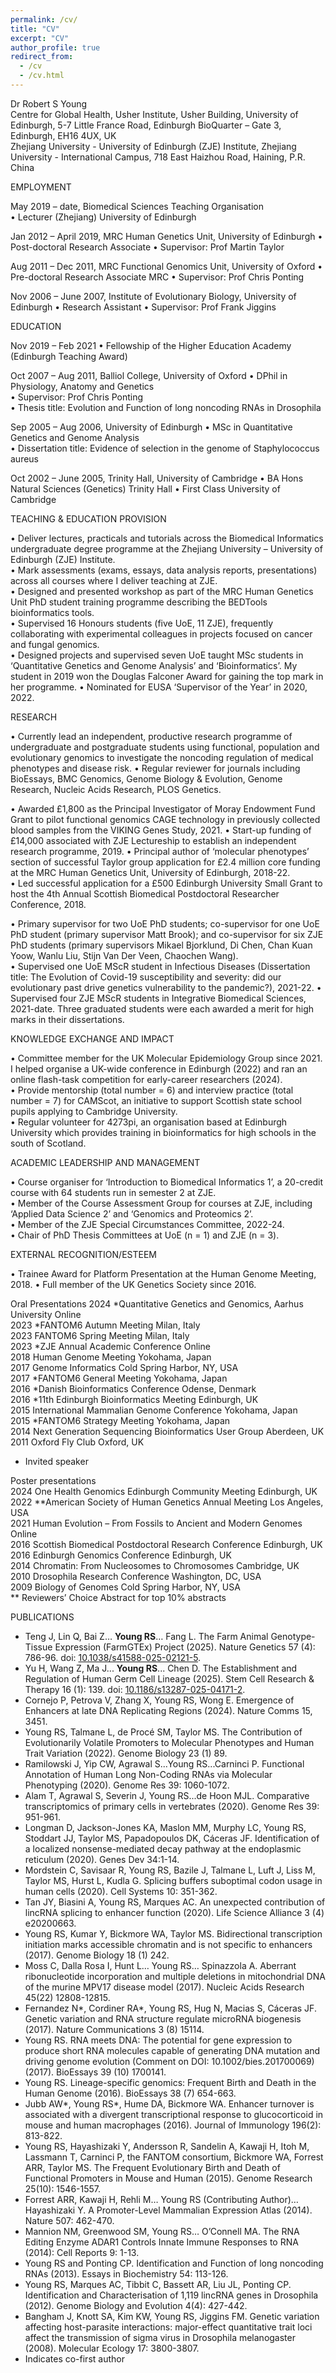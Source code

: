 ```yaml
---
permalink: /cv/
title: "CV"
excerpt: "CV"
author_profile: true
redirect_from: 
  - /cv
  - /cv.html
---
```


Dr Robert S Young  
Centre for Global Health, Usher Institute, Usher Building, University of Edinburgh, 5-7 Little France Road, Edinburgh BioQuarter – Gate 3, Edinburgh, EH16 4UX, UK  
Zhejiang University - University of Edinburgh (ZJE) Institute, Zhejiang University - International Campus, 718 East Haizhou Road, Haining, P.R. China  

EMPLOYMENT

May 2019 – date,	Biomedical Sciences Teaching Organisation	
•	Lecturer (Zhejiang)	University of Edinburgh	

Jan 2012 – April 2019, MRC Human Genetics Unit, University of Edinburgh
•	Post-doctoral Research Associate
•	Supervisor: Prof Martin Taylor

Aug 2011 – Dec 2011, MRC Functional Genomics Unit, University of Oxford
•	Pre-doctoral Research Associate	MRC 
•	Supervisor: Prof Chris Ponting

Nov 2006 – June 2007, Institute of Evolutionary Biology, University of Edinburgh
•	Research Assistant
•	Supervisor: Prof Frank Jiggins

EDUCATION

Nov 2019 – Feb 2021
•	Fellowship of the Higher Education Academy (Edinburgh Teaching Award)

Oct 2007 – Aug 2011, Balliol College, University of Oxford
•	DPhil in Physiology, Anatomy and Genetics	
•	Supervisor: Prof Chris Ponting	
•	Thesis title: Evolution and Function of long noncoding RNAs in Drosophila

Sep 2005 – Aug 2006, University of Edinburgh
•	MSc in Quantitative Genetics and Genome Analysis	
•	Dissertation title: Evidence of selection in the genome of Staphylococcus aureus

Oct 2002 – June 2005, Trinity Hall, University of Cambridge
•	BA Hons Natural Sciences (Genetics)	Trinity Hall
•	First Class	University of Cambridge

TEACHING & EDUCATION PROVISION

•	Deliver lectures, practicals and tutorials across the Biomedical Informatics undergraduate degree programme at the Zhejiang University – University of Edinburgh (ZJE) Institute.  
•	Mark assessments (exams, essays, data analysis reports, presentations) across all courses where I deliver teaching at ZJE.  
•	Designed and presented workshop as part of the MRC Human Genetics Unit PhD student training programme describing the BEDTools bioinformatics tools.  
•	Supervised 16 Honours students (five UoE, 11 ZJE), frequently collaborating with experimental colleagues in projects focused on cancer and fungal genomics.  
•	Designed projects and supervised seven UoE taught MSc students in ‘Quantitative Genetics and Genome Analysis’ and ‘Bioinformatics’. My student in 2019 won the Douglas Falconer Award for gaining the top mark in her programme.
•	Nominated for EUSA ‘Supervisor of the Year’ in 2020, 2022. 

RESEARCH

•	Currently lead an independent, productive research programme of undergraduate and postgraduate students using functional, population and evolutionary genomics to investigate the noncoding regulation of medical phenotypes and disease risk. 
•	Regular reviewer for journals including BioEssays, BMC Genomics, Genome Biology & Evolution, Genome Research, Nucleic Acids Research, PLOS Genetics. 

•	Awarded £1,800 as the Principal Investigator of Moray Endowment Fund Grant to pilot functional genomics CAGE technology in previously collected blood samples from the VIKING Genes Study, 2021. 
•	Start-up funding of £14,000 associated with ZJE Lectureship to establish an independent research programme, 2019. 
•	Principal author of ‘molecular phenotypes’ section of successful Taylor group application for £2.4 million core funding at the MRC Human Genetics Unit, University of Edinburgh, 2018-22.  
•	Led successful application for a £500 Edinburgh University Small Grant to host the 4th Annual Scottish Biomedical Postdoctoral Researcher Conference, 2018.  

•	Primary supervisor for two UoE PhD students; co-supervisor for one UoE PhD student (primary supervisor Matt Brook); and co-supervisor for six ZJE PhD students (primary supervisors Mikael Bjorklund, Di Chen, Chan Kuan Yoow, Wanlu Liu, Stijn Van Der Veen, Chaochen Wang).  
•	Supervised one UoE MScR student in Infectious Diseases (Dissertation title: The Evolution of Covid-19 susceptibility and severity: did our evolutionary past drive genetics vulnerability to the pandemic?), 2021-22.
•	Supervised four ZJE MScR students in Integrative Biomedical Sciences, 2021-date. Three graduated students were each awarded a merit for high marks in their dissertations.  

KNOWLEDGE EXCHANGE AND IMPACT

•	Committee member for the UK Molecular Epidemiology Group since 2021. I helped organise a UK-wide conference in Edinburgh (2022) and ran an online flash-task competition for early-career researchers (2024).  
•	Provide mentorship (total number = 6) and interview practice (total number = 7) for CAMScot, an initiative to support Scottish state school pupils applying to Cambridge University.  
•	Regular volunteer for 4273pi, an organisation based at Edinburgh University which provides training in bioinformatics for high schools in the south of Scotland.  

ACADEMIC LEADERSHIP AND MANAGEMENT 

•	Course organiser for ‘Introduction to Biomedical Informatics 1’, a 20-credit course with 64 students run in semester 2 at ZJE.  
•	Member of the Course Assessment Group for courses at ZJE, including ‘Applied Data Science 2’ and ‘Genomics and Proteomics 2’.  
•	Member of the ZJE Special Circumstances Committee, 2022-24.  
•	Chair of PhD Thesis Committees at UoE (n = 1) and ZJE (n = 3).  

EXTERNAL RECOGNITION/ESTEEM

•	Trainee Award for Platform Presentation at the Human Genome Meeting, 2018. 
•	Full member of the UK Genetics Society since 2016.  

Oral Presentations
2024   *Quantitative Genetics and Genomics, Aarhus University	Online  
2023   *FANTOM6 Autumn Meeting	Milan, Italy  
2023   FANTOM6 Spring Meeting	Milan, Italy  
2023   *ZJE Annual Academic Conference	Online  
2018   Human Genome Meeting	Yokohama, Japan  
2017   Genome Informatics	Cold Spring Harbor, NY, USA  
2017   *FANTOM6 General Meeting	Yokohama, Japan  
2016   *Danish Bioinformatics Conference	Odense, Denmark  
2016   *11th Edinburgh Bioinformatics Meeting	Edinburgh, UK  
2015   International Mammalian Genome Conference	Yokohama, Japan  
2015   *FANTOM6 Strategy Meeting	Yokohama, Japan  
2014   Next Generation Sequencing Bioinformatics User Group	Aberdeen, UK  
2011   Oxford Fly Club	Oxford, UK  
* Invited speaker

Poster presentations  
2024  One Health Genomics Edinburgh Community Meeting	Edinburgh, UK  
2022  **American Society of Human Genetics Annual Meeting	Los Angeles, USA  
2021  Human Evolution – From Fossils to Ancient and Modern Genomes	Online  
2016  Scottish Biomedical Postdoctoral Research Conference	Edinburgh, UK  
2016   Edinburgh Genomics Conference	Edinburgh, UK  
2014   Chromatin: From Nucleosomes to Chromosomes	Cambridge, UK  
2010   Drosophila Research Conference	Washington, DC, USA  
2009   Biology of Genomes	Cold Spring Harbor, NY, USA  
** Reviewers’ Choice Abstract for top 10% abstracts  

PUBLICATIONS

* Teng J, Lin Q, Bai Z… **Young RS**… Fang L. The Farm Animal Genotype-Tissue Expression (FarmGTEx) Project (2025). Nature Genetics 57 (4): 786-96. doi: [10.1038/s41588-025-02121-5](https://doi.org/10.1038/s41588-025-02121-5).  
* Yu H, Wang Z, Ma J... **Young RS**... Chen D. The Establishment and Regulation of Human Germ Cell Lineage (2025). Stem Cell Research & Therapy 16 (1): 139. doi: [10.1186/s13287-025-04171-2](https://doi.org/10.1186/s13287-025-04171-2).  
*	Cornejo P, Petrova V, Zhang X, Young RS, Wong E. Emergence of Enhancers at late DNA Replicating Regions (2024). Nature Comms 15, 3451.  
*	Young RS, Talmane L, de Procé SM, Taylor MS. The Contribution of Evolutionarily Volatile Promoters to Molecular Phenotypes and Human Trait Variation (2022). Genome Biology 23 (1) 89.  
*	Ramilowski J, Yip CW, Agrawal S...Young RS...Carninci P. Functional Annotation of Human Long Non-Coding RNAs via Molecular Phenotyping (2020). Genome Res 39: 1060-1072. 
*	Alam T, Agrawal S, Severin J, Young RS...de Hoon MJL. Comparative transcriptomics of primary cells in vertebrates (2020). Genome Res 39: 951-961. 
*	Longman D, Jackson-Jones KA, Maslon MM, Murphy LC, Young RS, Stoddart JJ, Taylor MS, Papadopoulos DK, Cáceras JF. Identification of a localized nonsense-mediated decay pathway at the endoplasmic reticulum (2020). Genes Dev 34:1-14. 
*	Mordstein C, Savisaar R, Young RS, Bazile J, Talmane L, Luft J, Liss M, Taylor MS, Hurst L, Kudla G. Splicing buffers suboptimal codon usage in human cells (2020). Cell Systems 10: 351-362. 
*	Tan JY, Biasini A, Young RS, Marques AC. An unexpected contribution of lincRNA splicing to enhancer function (2020). Life Science Alliance 3 (4) e20200663.
*	Young RS, Kumar Y, Bickmore WA, Taylor MS. Bidirectional transcription initiation marks accessible chromatin and is not specific to enhancers (2017). Genome Biology 18 (1) 242.
*	Moss C, Dalla Rosa I, Hunt L… Young RS… Spinazzola A. Aberrant ribonucleotide incorporation and multiple deletions in mitochondrial DNA of the murine MPV17 disease model (2017). Nucleic Acids Research 45(22) 12808-12815.
*	Fernandez N*, Cordiner RA*, Young RS, Hug N, Macias S, Cáceras JF. Genetic variation and RNA structure regulate microRNA biogenesis (2017). Nature Communications 3 (8) 15114. 
*	Young RS. RNA meets DNA: The potential for gene expression to produce short RNA molecules capable of generating DNA mutation and driving genome evolution (Comment on DOI: 10.1002/bies.201700069) (2017). BioEssays 39 (10) 1700141.
*	Young RS. Lineage-specific genomics: Frequent Birth and Death in the Human Genome (2016). BioEssays 38 (7) 654-663.
*	Jubb AW*, Young RS*, Hume DA, Bickmore WA. Enhancer turnover is associated with a divergent transcriptional response to glucocorticoid in mouse and human macrophages (2016). Journal of Immunology 196(2): 813-822.
*	Young RS, Hayashizaki Y, Andersson R, Sandelin A, Kawaji H, Itoh M, Lassmann T, Carninci P, the FANTOM consortium, Bickmore WA, Forrest ARR, Taylor MS. The Frequent Evolutionary Birth and Death of Functional Promoters in Mouse and Human (2015). Genome Research 25(10): 1546-1557.
*	Forrest ARR, Kawaji H, Rehli M… Young RS (Contributing Author)… Hayashizaki Y. A Promoter-Level Mammalian Expression Atlas (2014). Nature 507: 462-470.
*	Mannion NM, Greenwood SM, Young RS… O’Connell MA. The RNA Editing Enzyme ADAR1 Controls Innate Immune Responses to RNA (2014): Cell Reports 9: 1-13.
*	Young RS and Ponting CP. Identification and Function of long noncoding RNAs (2013). Essays in Biochemistry 54: 113-126.
*	Young RS, Marques AC, Tibbit C, Bassett AR, Liu JL, Ponting CP. Identification and Characterisation of 1,119 lincRNA genes in Drosophila (2012). Genome Biology and Evolution 4(4): 427-442.
*	Bangham J, Knott SA, Kim KW, Young RS, Jiggins FM. Genetic variation affecting host-parasite interactions: major-effect quantitative trait loci affect the transmission of sigma virus in Drosophila melanogaster (2008). Molecular Ecology 17: 3800-3807.
*	Indicates co-first author

